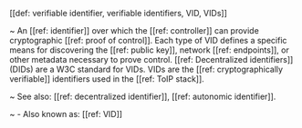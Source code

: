 [[def: verifiable identifier, verifiable identifiers, VID, VIDs]]

~ An [[ref: identifier]] over which the [[ref: controller]] can provide cryptographic [[ref: proof of control]]. Each type of VID defines a specific means for discovering the [[ref: public key]], network [[ref: endpoints]], or other metadata necessary to prove control. [[ref: Decentralized identifiers]] (DIDs) are a W3C standard for VIDs. VIDs are the [[ref: cryptographically verifiable]] identifiers used in the [[ref: ToIP stack]].

~ See also: [[ref: decentralized identifier]], [[ref: autonomic identifier]].

~ - Also known as: [[ref: VID]]

